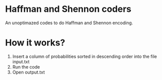 # Haffman and Shennon coders
An unoptimazed codes to do Haffman and Shennon encoding. 

# How it works? 

1. Insert a column of probabilities sorted in descending order into the file input.txt
2. Run the code
3. Open output.txt
